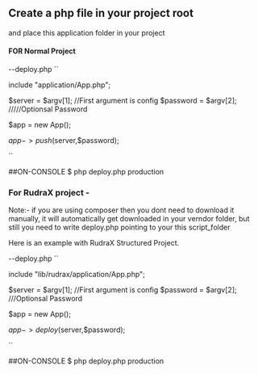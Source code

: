 ## Create a php file in your project root
and place this application folder in your project

#### FOR Normal Project
--deploy.php
``

include "application/App.php";

$server = $argv[1]; //First argument is config
$password =  $argv[2]; /////Optionsal Password

$app = new App();

$app->push($server,$password);

``

##ON-CONSOLE 
$ php deploy.php production


### For RudraX project - 
Note:- if you are using composer then you dont need to download it manually, it will automatically get downloaded in your verndor folder, but still you need to write deploy.php pointing to your this script_folder

Here is an example with RudraX Structured Project.

--deploy.php
``

include "lib/rudrax/application/App.php";

$server = $argv[1]; //First argument is config
$password =  $argv[2];  ///Optionsal Password

$app = new App();

$app->deploy($server,$password);

``

##ON-CONSOLE 
$ php deploy.php production

